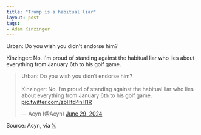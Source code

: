 ```yaml
---
title: "Trump is a habitual liar"
layout: post
tags:
- Adam Kinzinger
---
```


Urban: Do you wish you didn't endorse him?

Kinzinger: No. I'm proud of standing against the habitual liar who lies about everything from January 6th to his golf game.

<blockquote class="twitter-tweet"><p lang="en" dir="ltr">Urban: Do you wish you didn’t endorse him?<br><br>Kinzinger: No. I’m proud of standing against the habitual liar who lies about everything from January 6th to his golf game. <a href="https://t.co/zbHfd4nH1R">pic.twitter.com/zbHfd4nH1R</a></p>&mdash; Acyn (@Acyn) <a href="https://twitter.com/Acyn/status/1806844288913052119?ref_src=twsrc%5Etfw">June 29, 2024</a></blockquote> <script async src="https://platform.twitter.com/widgets.js" charset="utf-8"></script>

Source: Acyn, via [𝕏](https://x.com)
